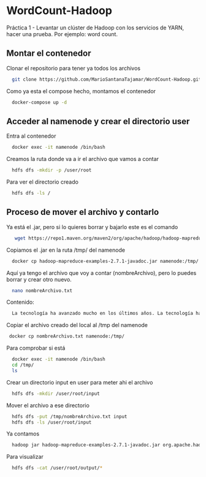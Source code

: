 
# WordCount-Hadoop

Práctica 1 - Levantar un clúster de Hadoop con los servicios de YARN, hacer una prueba. Por ejemplo: word count. 


## Montar el contenedor


Clonar el repositorio para tener ya todos los archivos

```bash
  git clone https://github.com/MarioSantanaTajamar/WordCount-Hadoop.git
```

Como ya esta el compose hecho, montamos el contenedor
```bash
  docker-compose up -d
```

## Acceder al namenode y crear el directorio user
Entra al contenedor
```bash
  docker exec -it namenode /bin/bash
```

Creamos la ruta donde va a ir el archivo que vamos a contar
```bash
  hdfs dfs -mkdir -p /user/root
```
Para ver el directorio creado
```bash
  hdfs dfs -ls /
```

## Proceso de mover el archivo y contarlo
Ya está el .jar, pero si lo quieres borrar y bajarlo este es el comando
```bash
   wget https://repo1.maven.org/maven2/org/apache/hadoop/hadoop-mapreduce-examples/2.7.1/hadoop-mapreduce-examples-2.7.1-javadoc.jar
```
Copiamos el .jar en la ruta /tmp/ del namenode
```bash
  docker cp hadoop-mapreduce-examples-2.7.1-javadoc.jar namenode:/tmp/
```

Aquí ya tengo el archivo que voy a contar (nombreArchivo), pero lo puedes borrar y crear otro nuevo.
```bash
  nano nombreArchivo.txt
```
Contenido:
```bash
  La tecnología ha avanzado mucho en los últimos años. La tecnología ha cambiado cómo trabajamos, cómo nos comunicamos y cómo vivimos. La tecnología no solo es una herramienta, sino una parte fundamental de nuestras vidas. Las personas usan la tecnología para estudiar, para trabajar y para entretenerse. Hoy en día, la tecnología permite que las personas estén más conectadas. La tecnología también mejora el acceso a la información y facilita el aprendizaje. Sin embargo, la tecnología tiene desafíos, como el impacto en la privacidad y la dependencia de dispositivos. En definitiva, la tecnología es una fuerza transformadora, y la forma en que las personas usan la tecnología seguirá evolucionando.
```

Copiar el archivo creado del local al /tmp del namenode
```bash
 docker cp nombreArchivo.txt namenode:/tmp/
```
Para comprobar si está
```bash
  docker exec -it namenode /bin/bash
  cd /tmp/
  ls
```
Crear un directorio input en user para meter ahi el archivo
```bash
  hdfs dfs -mkdir /user/root/input
```
Mover el archivo a ese directorio
```bash
  hdfs dfs -put /tmp/nombreArchivo.txt input
  hdfs dfs -ls /user/root/input
```

Ya contamos
```bash
  hadoop jar hadoop-mapreduce-examples-2.7.1-javadoc.jar org.apache.hadoop.examples.WordCount input output
```

Para visualizar
```bash
  hdfs dfs -cat /user/root/output/*
```
